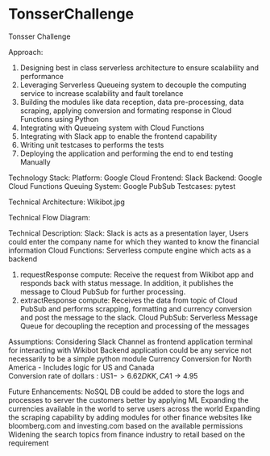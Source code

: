 # TonsserChallenge
Tonsser Challenge

Approach:
1. Designing best in class serverless architecture to ensure scalability and performance
2. Leveraging Serverless Queueing system to decouple the computing service to increase scalability and fault torelance
3. Building the modules like data reception, data pre-processing, data scraping, applying conversion and formating response in  Cloud Functions using Python
4. Integrating with Queueing system with Cloud Functions
5. Integrating with Slack app to enable the frontend capability
5. Writing unit testcases to performs the tests
6. Deploying the application and performing the end to end testing Manually

Technology Stack:
Platform: Google Cloud 
Frontend: Slack 
Backend: Google Cloud Functions
Queuing System: Google PubSub
Testcases: pytest

Technical Architecture:
Wikibot.jpg

Technical Flow Diagram:


Technical Description:
Slack: Slack is acts as a presentation layer, Users could enter the company name for which they wanted to know the financial information
Cloud Functions: Serverless compute engine which acts as a backend
1. requestResponse compute: Receive the request from Wikibot app and responds back with status message. In addition, it publishes the message to Cloud PubSub for further processing. 
2. extractResponse compute: Receives the data from topic of Cloud PubSub and performs scrapping, formatting and currency conversion and post the message to the slack.
Cloud PubSub: Serverless Message Queue for decoupling the reception and processing of the messages 

Assumptions:
Considering Slack Channel as frontend application terminal for interacting with Wikibot
Backend application could be any service not necessarily to be a simple python module
Currency Conversion for North America - Includes logic for US and Canada  
Conversion rate of dollars : US$1 -> 6.62 DKK, CA$1 -> 4.95

Future Enhancements:
NoSQL DB could be added to store the logs and processes to server the customers better by applying ML
Expanding the currencies available in the world to serve users across the world
Expanding the scraping capability by adding modules for other finance websites like bloomberg.com and investing.com based on the available permissions
Widening the search topics from finance industry to retail based on the requirement 

